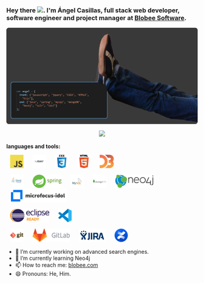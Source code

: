 

### Hey there <img src="https://media.giphy.com/media/hvRJCLFzcasrR4ia7z/giphy.gif" width="25px">. I'm Ángel Casillas, full stack web developer, software engineer and project manager at <a target="_blank" href="https://blobee.com">Blobee Software</a>.

![bg][banner]

<p id="socialIcons" align="center">
    <a href="https://es.linkedin.com/in/%C3%A1ngel-casillas-%C3%A1lvarez-a7ba9195" alt="LinkedIn">
        <img src="https://img.shields.io/badge/-LinkedIn-blue?style=flat-square&logo=linkedin" /></a>
</p>

**languages and tools:**  

<a href="https://github.com/search?q=javascript" title="javascript" ><img alt="javascript" hspace="10" height="35" src="https://raw.githubusercontent.com/github/explore/80688e429a7d4ef2fca1e82350fe8e3517d3494d/topics/javascript/javascript.png"></a>
<a href="https://github.com/search?q=jquery" title="jquery" ><img alt="jquery" hspace="10" height="35" src="https://raw.githubusercontent.com/github/explore/80688e429a7d4ef2fca1e82350fe8e3517d3494d/topics/jquery/jquery.png"></a>
<a href="https://github.com/search?q=css3" title="css3" ><img alt="css3" hspace="10" height="35" src="https://raw.githubusercontent.com/github/explore/80688e429a7d4ef2fca1e82350fe8e3517d3494d/topics/css/css.png"></a>
<a href="https://github.com/search?q=html5" title="html5" ><img alt="html5" hspace="10" height="35" src="https://raw.githubusercontent.com/github/explore/80688e429a7d4ef2fca1e82350fe8e3517d3494d/topics/html/html.png"></a>
<a href="https://github.com/search?q=d3" title="d3js" ><img alt="d3js" hspace="10" height="35" src="./logos/d3.png"></a>

<a href="https://github.com/search?q=java" title="java" ><img alt="java" hspace="10" height="35" src="https://raw.githubusercontent.com/github/explore/80688e429a7d4ef2fca1e82350fe8e3517d3494d/topics/java/java.png"></a>
<a href="https://github.com/search?q=spring" title="spring" ><img alt="spring" hspace="10" height="35" src="./logos/spring.png"></a>
<a href="https://github.com/search?q=mysql" title="mysql" ><img alt="mysql" hspace="10" height="35" src="https://raw.githubusercontent.com/github/explore/80688e429a7d4ef2fca1e82350fe8e3517d3494d/topics/mysql/mysql.png"></a>
<a href="https://github.com/search?q=mongodb" title="mongodb" ><img alt="mongodb" hspace="10" height="35" src="https://raw.githubusercontent.com/github/explore/80688e429a7d4ef2fca1e82350fe8e3517d3494d/topics/mongodb/mongodb.png"></a>
<a href="https://github.com/search?q=neo4j" title="neo4j" ><img alt="neo4j" hspace="10" height="35" src="./logos/neo4j.png"></a>
<a href="https://github.com/search?q=microfucus%20idol" title="microfocus idol" ><img alt="microfocus idol" hspace="10" height="35" src="./logos/idol.png"></a>

<a href="https://github.com/search?q=eclipse" title="eclipse" ><img alt="eclipse" hspace="10" height="35" src="./logos/eclipse.png"></a>
<a href="https://github.com/search?q=visual%20studio%20code" title="visual studio code" ><img alt="visual studio code" hspace="10" height="35" src="./logos/vscode.png"></a>

<a href="https://github.com/search?q=git" title="git" ><img alt="git" hspace="10" height="35" src="https://raw.githubusercontent.com/github/explore/80688e429a7d4ef2fca1e82350fe8e3517d3494d/topics/git/git.png"></a>
<a href="https://github.com/search?q=gitlab" title="gitlab" ><img alt="gitlab" hspace="10" height="35" src="./logos/gitlab.png"></a>
<a href="https://github.com/search?q=jira" title="Atlassian jira" ><img alt="Atlassian jira" hspace="10" height="35" src="./logos/jira.png"></a>
<a href="https://github.com/search?q=confluence" title="Atlassian confluence" ><img alt="Atlassian confluence" hspace="10" height="35" src="./logos/confluence.png"></a>


- 🔭 I’m currently working on advanced search engines.
- 🌱 I’m currently learning Neo4j
- 📫 How to reach me: <a href="https://www.blobee.com">blobee.com</a>
- 😄 Pronouns: He, Him.


[banner]: https://raw.githubusercontent.com/angel-casillas/angel-casillas/master/angelbg.png

